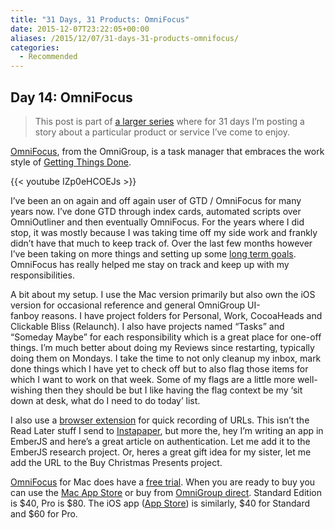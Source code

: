 ```yaml
---
title: "31 Days, 31 Products: OmniFocus"
date: 2015-12-07T23:22:05+00:00
aliases: /2015/12/07/31-days-31-products-omnifocus/
categories:
  - Recommended
---
```


## Day 14: OmniFocus

> This post is part of [a larger series][1] where for 31 days I&#8217;m posting a story about a particular product or service I&#8217;ve come to enjoy.

[OmniFocus][2], from the OmniGroup, is a task manager that embraces the work style of [Getting Things Done][3].

{{< youtube IZp0eHCOEJs >}}

I&#8217;ve been an on again and off again user of GTD / OmniFocus for many years now. I&#8217;ve done GTD through index cards, automated scripts over OmniOutliner and then eventually OmniFocus. For the years where I did stop, it was mostly because I was taking time off my side work and frankly didn&#8217;t have that much to keep track of. Over the last few months however I&#8217;ve been taking on more things and setting up some [long term goals][4]. OmniFocus has really helped me stay on track and keep up with my responsibilities.

A bit about my setup. I use the Mac version primarily but also own the iOS version for occasional reference and general OmniGroup UI-fanboy reasons. I have project folders for Personal, Work, CocoaHeads and Clickable Bliss (Relaunch). I also have projects named &#8220;Tasks&#8221; and &#8220;Someday Maybe&#8221; for each responsibility which is a great place for one-off things. I&#8217;m much better about doing my Reviews since restarting, typically doing them on Mondays. I take the time to not only cleanup my inbox, mark done things which I have yet to check off but to also flag those items for which I want to work on that week. Some of my flags are a little more well-wishing then they should be but I like having the flag context be my &#8216;sit down at desk, what do I need to do today&#8217; list.

I also use a [browser extension][5] for quick recording of URLs. This isn&#8217;t the Read Later stuff I send to [Instapaper][6], but more the, hey I&#8217;m writing an app in EmberJS and here&#8217;s a great article on authentication. Let me add it to the EmberJS research project. Or, heres a great gift idea for my sister, let me add the URL to the Buy Christmas Presents project.

[OmniFocus][2] for Mac does have a [free trial][7]. When you are ready to buy you can use the [Mac App Store][8] or buy from [OmniGroup direct][9]. Standard Edition is $40, Pro is $80. The iOS app ([App Store][10]) is similarly, $40 for Standard and $60 for Pro.

[1]: http://mikezornek.com/2015/11/24/31-days-31-products-launch-post/
[2]: https://www.omnigroup.com/omnifocus
[3]: http://amzn.to/1XQuULH
[4]: http://mikezornek.com/2015/11/16/rebooting-my-professional-side-projects/
[5]: https://chrome.google.com/webstore/detail/send-to-omnifocus/ohdhaodomnlifoigpfcbjpcegdbefnen
[6]: http://mikezornek.com/2015/12/05/31-days-31-products-instapaper/
[7]: https://www.omnigroup.com/download/latest/omnifocus/
[8]: https://www.omnigroup.com/download/appstore/omnifocus
[9]: https://www.omnigroup.com/omnifocus#buy-now
[10]: https://www.omnigroup.com/download/appstore/omnifocus-ios
